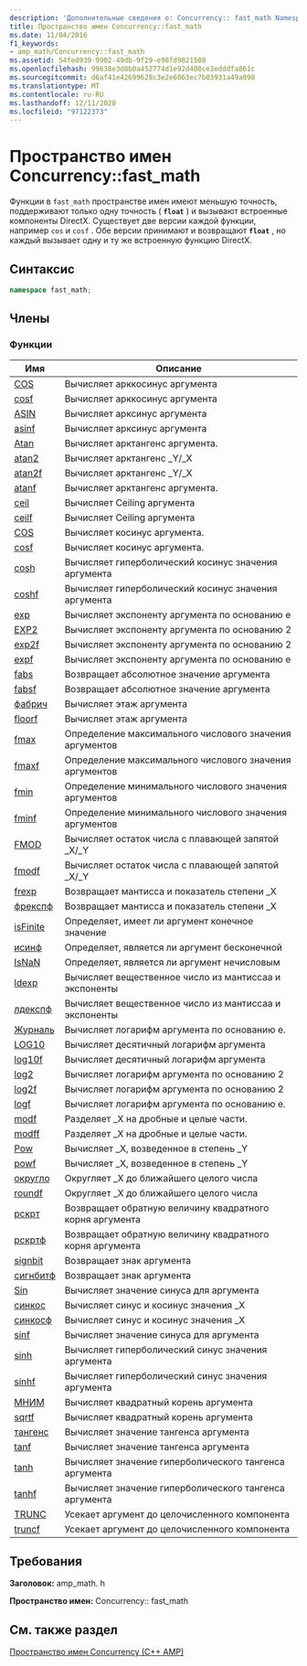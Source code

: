 ```yaml
---
description: 'Дополнительные сведения о: Concurrency:: fast_math Namespace'
title: Пространство имен Concurrency::fast_math
ms.date: 11/04/2016
f1_keywords:
- amp_math/Concurrency::fast_math
ms.assetid: 54fed939-9902-49db-9f29-e98fd9821508
ms.openlocfilehash: 99638e3d8b0a452774d1e92d408ce3edddfa861c
ms.sourcegitcommit: d6af41e42699628c3e2e6063ec7b03931a49a098
ms.translationtype: MT
ms.contentlocale: ru-RU
ms.lasthandoff: 12/11/2020
ms.locfileid: "97122373"
---
```

# <a name="concurrencyfast_math-namespace"></a>Пространство имен Concurrency::fast_math

Функции в `fast_math` пространстве имен имеют меньшую точность, поддерживают только одну точность ( **`float`** ) и вызывают встроенные компоненты DirectX. Существует две версии каждой функции, например `cos` и `cosf` . Обе версии принимают и возвращают **`float`** , но каждый вызывает одну и ту же встроенную функцию DirectX.

## <a name="syntax"></a>Синтаксис

```cpp
namespace fast_math;
```

## <a name="members"></a>Члены

### <a name="functions"></a>Функции

|Имя|Описание|
|----------|-----------------|
|[COS](concurrency-fast-math-namespace-functions.md#cos)|Вычисляет арккосинус аргумента|
|[cosf](concurrency-fast-math-namespace-functions.md#cosf)|Вычисляет арккосинус аргумента|
|[ASIN](concurrency-fast-math-namespace-functions.md#asin)|Вычисляет арксинус аргумента|
|[asinf](concurrency-fast-math-namespace-functions.md#asinf)|Вычисляет арксинус аргумента|
|[Atan](concurrency-fast-math-namespace-functions.md#atan)|Вычисляет арктангенс аргумента.|
|[atan2](concurrency-fast-math-namespace-functions.md#atan2)|Вычисляет арктангенс _Y/_X|
|[atan2f](concurrency-fast-math-namespace-functions.md#atan2f)|Вычисляет арктангенс _Y/_X|
|[atanf](concurrency-fast-math-namespace-functions.md#atanf)|Вычисляет арктангенс аргумента.|
|[ceil](concurrency-fast-math-namespace-functions.md#ceil)|Вычисляет Ceiling аргумента|
|[ceilf](concurrency-fast-math-namespace-functions.md#ceilf)|Вычисляет Ceiling аргумента|
|[COS](concurrency-fast-math-namespace-functions.md#cos)|Вычисляет косинус аргумента.|
|[cosf](concurrency-fast-math-namespace-functions.md#cosf)|Вычисляет косинус аргумента.|
|[cosh](concurrency-fast-math-namespace-functions.md#cosh)|Вычисляет гиперболический косинус значения аргумента|
|[coshf](concurrency-fast-math-namespace-functions.md#coshf)|Вычисляет гиперболический косинус значения аргумента|
|[exp](concurrency-fast-math-namespace-functions.md#exp)|Вычисляет экспоненту аргумента по основанию e|
|[EXP2](concurrency-fast-math-namespace-functions.md#exp2)|Вычисляет экспоненту аргумента по основанию 2|
|[exp2f](concurrency-fast-math-namespace-functions.md#exp2f)|Вычисляет экспоненту аргумента по основанию 2|
|[expf](concurrency-fast-math-namespace-functions.md#expf)|Вычисляет экспоненту аргумента по основанию e|
|[fabs](concurrency-fast-math-namespace-functions.md#fabs)|Возвращает абсолютное значение аргумента|
|[fabsf](concurrency-fast-math-namespace-functions.md#fabsf)|Возвращает абсолютное значение аргумента|
|[фабрич](concurrency-fast-math-namespace-functions.md#floor)|Вычисляет этаж аргумента|
|[floorf](concurrency-fast-math-namespace-functions.md#floorf)|Вычисляет этаж аргумента|
|[fmax](concurrency-fast-math-namespace-functions.md#fmax)|Определение максимального числового значения аргументов|
|[fmaxf](concurrency-fast-math-namespace-functions.md#fmaxf)|Определение максимального числового значения аргументов|
|[fmin](concurrency-fast-math-namespace-functions.md#fmin)|Определение минимального числового значения аргументов|
|[fminf](concurrency-fast-math-namespace-functions.md#fminf)|Определение минимального числового значения аргументов|
|[FMOD](concurrency-fast-math-namespace-functions.md#fmod)|Вычисляет остаток числа с плавающей запятой _X/_Y|
|[fmodf](concurrency-fast-math-namespace-functions.md#fmodf)|Вычисляет остаток числа с плавающей запятой _X/_Y|
|[frexp](concurrency-fast-math-namespace-functions.md#frexp)|Возвращает мантисса и показатель степени _X|
|[фрекспф](concurrency-fast-math-namespace-functions.md#frexpf)|Возвращает мантисса и показатель степени _X|
|[isFinite](concurrency-fast-math-namespace-functions.md#isfinite)|Определяет, имеет ли аргумент конечное значение|
|[исинф](concurrency-fast-math-namespace-functions.md#isinf)|Определяет, является ли аргумент бесконечной|
|[IsNaN](concurrency-fast-math-namespace-functions.md#isnan)|Определяет, является ли аргумент нечисловым|
|[ldexp](concurrency-fast-math-namespace-functions.md#ldexp)|Вычисляет вещественное число из мантиссаа и экспоненты|
|[лдекспф](concurrency-fast-math-namespace-functions.md#ldexpf)|Вычисляет вещественное число из мантиссаа и экспоненты|
|[Журналь](concurrency-fast-math-namespace-functions.md#log)|Вычисляет логарифм аргумента по основанию e.|
|[LOG10](concurrency-fast-math-namespace-functions.md#log10)|Вычисляет десятичный логарифм аргумента|
|[log10f](concurrency-fast-math-namespace-functions.md#log10f)|Вычисляет десятичный логарифм аргумента|
|[log2](concurrency-fast-math-namespace-functions.md#log2)|Вычисляет логарифм аргумента по основанию 2|
|[log2f](concurrency-fast-math-namespace-functions.md#log2f)|Вычисляет логарифм аргумента по основанию 2|
|[logf](concurrency-fast-math-namespace-functions.md#logf)|Вычисляет логарифм аргумента по основанию e.|
|[modf](concurrency-fast-math-namespace-functions.md#modf)|Разделяет _X на дробные и целые части.|
|[modff](concurrency-fast-math-namespace-functions.md#modff)|Разделяет _X на дробные и целые части.|
|[Pow](concurrency-fast-math-namespace-functions.md#pow)|Вычисляет _X, возведенное в степень _Y|
|[powf](concurrency-fast-math-namespace-functions.md#powf)|Вычисляет _X, возведенное в степень _Y|
|[округло](concurrency-fast-math-namespace-functions.md#round)|Округляет _X до ближайшего целого числа|
|[roundf](concurrency-fast-math-namespace-functions.md#roundf)|Округляет _X до ближайшего целого числа|
|[рскрт](concurrency-fast-math-namespace-functions.md#rsqrt)|Возвращает обратную величину квадратного корня аргумента|
|[рскртф](concurrency-fast-math-namespace-functions.md#rsqrtf)|Возвращает обратную величину квадратного корня аргумента|
|[signbit](concurrency-fast-math-namespace-functions.md#signbit)|Возвращает знак аргумента|
|[сигнбитф](concurrency-fast-math-namespace-functions.md#signbitf)|Возвращает знак аргумента|
|[Sin](concurrency-fast-math-namespace-functions.md#sin)|Вычисляет значение синуса для аргумента|
|[синкос](concurrency-fast-math-namespace-functions.md#sincos)|Вычисляет синус и косинус значения _X|
|[синкосф](concurrency-fast-math-namespace-functions.md#sincosf)|Вычисляет синус и косинус значения _X|
|[sinf](concurrency-fast-math-namespace-functions.md#sinf)|Вычисляет значение синуса для аргумента|
|[sinh](concurrency-fast-math-namespace-functions.md#sinh)|Вычисляет гиперболический синус значения аргумента|
|[sinhf](concurrency-fast-math-namespace-functions.md#sinhf)|Вычисляет гиперболический синус значения аргумента|
|[МНИМ](concurrency-fast-math-namespace-functions.md#sqrt)|Вычисляет квадратный корень аргумента|
|[sqrtf](concurrency-fast-math-namespace-functions.md#sqrtf)|Вычисляет квадратный корень аргумента|
|[тангенс](concurrency-fast-math-namespace-functions.md#tan)|Вычисляет значение тангенса аргумента|
|[tanf](concurrency-fast-math-namespace-functions.md#tanf)|Вычисляет значение тангенса аргумента|
|[tanh](concurrency-fast-math-namespace-functions.md#tanh)|Вычисляет значение гиперболического тангенса аргумента|
|[tanhf](concurrency-fast-math-namespace-functions.md#tanhf)|Вычисляет значение гиперболического тангенса аргумента|
|[TRUNC](concurrency-fast-math-namespace-functions.md#trunc)|Усекает аргумент до целочисленного компонента|
|[truncf](concurrency-fast-math-namespace-functions.md#truncf)|Усекает аргумент до целочисленного компонента|

## <a name="requirements"></a>Требования

**Заголовок:** amp_math. h

**Пространство имен:** Concurrency:: fast_math

## <a name="see-also"></a>См. также раздел

[Пространство имен Concurrency (C++ AMP)](concurrency-namespace-cpp-amp.md)
